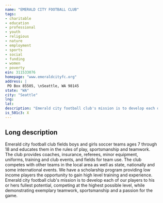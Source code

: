```yaml
---
name: "EMERALD CITY FOOTBALL CLUB"
tags:
- charitable
- education
- professional
- youth
- religious
- nature
- employment
- sports
- social
- funding
- women
- poverty
ein: 311533076
homepage: "www.emeraldcityfc.org"
address: |
 PO Box 85505, \nSeattle, WA 98145
state: "WA"
city: "Seattle"
lng: 
lat: 
description: "Emerald city football club's mission is to develop each of our players to his or her's fullest potential, competing at the highest possible level, while demonstrating exemplary teamwork, sportsmanship and a passion for the game. "
is_501c3: X
---
```


## Long description

Emerald city football club fields boys and girls soccer teams ages 7 through 18 and educates them in the rules of play, sportsmanship and teamwork. The club provides coaches, insurance, referees, minor equipment, uniforms, training and club events, and fields for team use. The club competes with other teams in the local area as well as state, nationally and some international events. We have a scholarship program providing low income players the opportunity to gain high level training and experience. Emerald city football club's mission is to develop each of our players to his or hers fullest potential, competing at the highest possible level, while demonstrating exemplary teamwork, sportsmanship and a passion for the game. 
